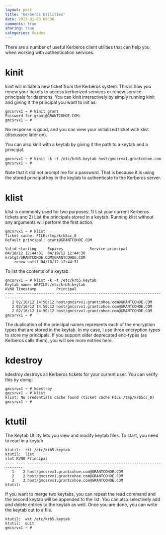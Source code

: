 ```yaml
---
layout: post
title: "Kerberos Utilities"
date: 2013-01-03 00:36
comments: true
sharing: true
categories: Guides
---
```

There are a number of useful Kerberos client utilities that can help you when working with authentication services. 

# kinit
kinit will initiate a new ticket from the Kerberos system. This is how you renew your tickets to access kerberized services or renew service principals for daemons. You can kinit interactively by simply running kinit and giving it the principal you want to init as:
```
gmcsrvx1 ~ # kinit grant
Password for grant@GRANTCOHOE.COM: 
gmcsrvx1 ~ # 
```
No response is good, and you can view your initialized ticket with klist (discussed later on). 

You can also kinit with a keytab by giving it the path to a keytab and a principal. 
```
gmcsrvx1 ~ # kinit -k -t /etc/krb5.keytab host/gmcsrvx1.grantcohoe.com
gmcsrvx1 ~ # 
```
Note that it did not prompt me for a password. That is because it is using the stored principal key in the keytab to authenticate to the Kerberos server.

# klist
klist is commonly used for two purposes: 1) List your current Kerberos tickets and 2) List the principals stored in a keytab. Running klist without any arguments will perform the first action. 
```
gmcsrvx1 ~ # klist
Ticket cache: FILE:/tmp/krb5cc_0
Default principal: grant@GRANTCOHOE.COM

Valid starting     Expires            Service principal
04/18/12 12:44:31  04/19/12 12:44:30  krbtgt/GRANTCOHOE.COM@GRANTCOHOE.COM
	renew until 04/18/12 12:44:31
```
To list the contents of a keytab:
```
gmcsrvx1 ~ # klist -k -t /etc/krb5.keytab 
Keytab name: WRFILE:/etc/krb5.keytab
KVNO Timestamp         Principal
---- ----------------- -------------------------------------------------------
   2 02/16/12 14:50:12 host/gmcsrvx1.grantcohoe.com@GRANTCOHOE.COM
   2 02/16/12 14:50:12 host/gmcsrvx1.grantcohoe.com@GRANTCOHOE.COM
   2 02/16/12 14:50:12 host/gmcsrvx1.grantcohoe.com@GRANTCOHOE.COM
gmcsrvx1 ~ # 
```
The duplication of the principal names represents each of the encryption types that are stored in the keytab. In my case, I use three encryption types to store my principals. If you support older deprecated enc-types (as Kerberos calls them), you will see more entries here.

# kdestroy
kdestroy destroys all Kerberos tickets for your current user. You can verify this by doing:
```
gmcsrvx1 ~ # kdestroy
gmcsrvx1 ~ # klist
klist: No credentials cache found (ticket cache FILE:/tmp/krb5cc_0)
gmcsrvx1 ~ # 
```

# ktutil
The Keytab Utility lets you view and modify keytab files. To start, you need to read in a keytab
```
ktutil:  rkt /etc/krb5.keytab 
ktutil:  list
slot KVNO Principal
---- ---- --------------------------------------------------------------------
   1    2 host/gmcsrvx1.grantcohoe.com@GRANTCOHOE.COM
   2    2 host/gmcsrvx1.grantcohoe.com@GRANTCOHOE.COM
   3    2 host/gmcsrvx1.grantcohoe.com@GRANTCOHOE.COM
ktutil:  
```
If you want to merge two keytabs, you can repeat the read command and the second keytab will be appended to the list. You can also selectively add and delete entries to the keytab as well. Once you are done, you can write the keytab out to a file.
```
ktutil:  wkt /etc/krb5.keytab 
ktutil:  quit
gmcsrvx1 ~ # 
```
